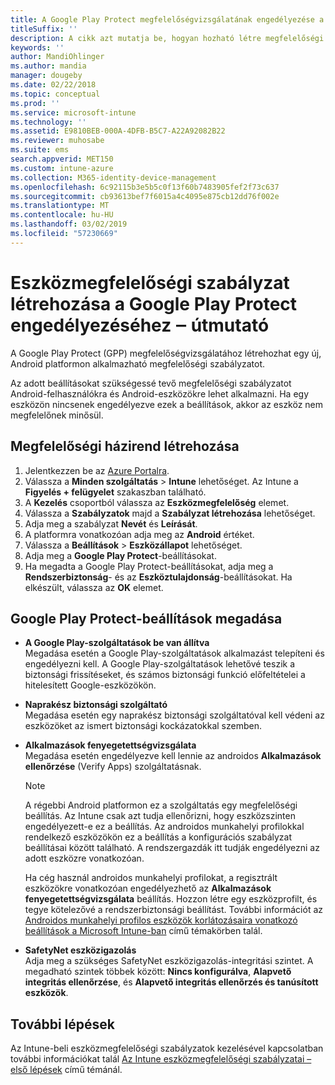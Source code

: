 ```yaml
---
title: A Google Play Protect megfelelőségvizsgálatának engedélyezése a Microsoft Intune-nal
titleSuffix: ''
description: A cikk azt mutatja be, hogyan hozható létre megfelelőségi szabályzat androidos eszközökön a Google Play Protect engedélyezéséhez.
keywords: ''
author: MandiOhlinger
ms.author: mandia
manager: dougeby
ms.date: 02/22/2018
ms.topic: conceptual
ms.prod: ''
ms.service: microsoft-intune
ms.technology: ''
ms.assetid: E9810BEB-000A-4DFB-B5C7-A22A92082B22
ms.reviewer: muhosabe
ms.suite: ems
search.appverid: MET150
ms.custom: intune-azure
ms.collection: M365-identity-device-management
ms.openlocfilehash: 6c92115b3e5b5c0f13f60b7483905fef2f73c637
ms.sourcegitcommit: cb93613bef7f6015a4c4095e875cb12dd76f002e
ms.translationtype: MT
ms.contentlocale: hu-HU
ms.lasthandoff: 03/02/2019
ms.locfileid: "57230669"
---
```

# <a name="how-to-create-a-device-compliance-policy-to-enable-google-play-protect"></a>Eszközmegfelelőségi szabályzat létrehozása a Google Play Protect engedélyezéséhez ‒ útmutató

A Google Play Protect (GPP) megfelelőségvizsgálatához létrehozhat egy új, Android platformon alkalmazható megfelelőségi szabályzatot.

Az adott beállításokat szükségessé tevő megfelelőségi szabályzatot Android-felhasználókra és Android-eszközökre lehet alkalmazni. Ha egy eszközön nincsenek engedélyezve ezek a beállítások, akkor az eszköz nem megfelelőnek minősül.

## <a name="create-a-compliance-policy"></a>Megfelelőségi házirend létrehozása

1. Jelentkezzen be az [Azure Portalra](https://portal.azure.com).
2. Válassza a **Minden szolgáltatás** > **Intune** lehetőséget. Az Intune a **Figyelés + felügyelet** szakaszban található.
2. A **Kezelés** csoportból válassza az **Eszközmegfelelőség** elemet. 
3. Válassza a **Szabályzatok** majd a **Szabályzat létrehozása** lehetőséget.
4. Adja meg a szabályzat **Nevét** és **Leírását**.
5. A platformra vonatkozóan adja meg az **Android** értéket.
6. Válassza a **Beállítások** > **Eszközállapot** lehetőséget.
7. Adja meg a **Google Play Protect**-beállításokat.
8. Ha megadta a Google Play Protect-beállításokat, adja meg a **Rendszerbiztonság**- és az **Eszköztulajdonság**-beállításokat. Ha elkészült, válassza az **OK** elemet.

## <a name="configure-the-google-play-protect-settings"></a>Google Play Protect-beállítások megadása

 - **A Google Play-szolgáltatások be van állítva**  
   Megadása esetén a Google Play-szolgáltatások alkalmazást telepíteni és engedélyezni kell. A Google Play-szolgáltatások lehetővé teszik a biztonsági frissítéseket, és számos biztonsági funkció előfeltételei a hitelesített Google-eszközökön.
 - **Naprakész biztonsági szolgáltató**  
   Megadása esetén egy naprakész biztonsági szolgáltatóval kell védeni az eszközöket az ismert biztonsági kockázatokkal szemben.
 - **Alkalmazások fenyegetettségvizsgálata**  
   Megadása esetén engedélyezve kell lennie az androidos **Alkalmazások ellenőrzése** (Verify Apps) szolgáltatásnak.
    > [!Note]  
    > A régebbi Android platformon ez a szolgáltatás egy megfelelőségi beállítás. Az Intune csak azt tudja ellenőrizni, hogy eszközszinten engedélyezett-e ez a beállítás. Az androidos munkahelyi profilokkal rendelkező eszközökön ez a beállítás a konfigurációs szabályzat beállításai között található. A rendszergazdák itt tudják engedélyezni az adott eszközre vonatkozóan.

    Ha cég használ androidos munkahelyi profilokat, a regisztrált eszközökre vonatkozóan engedélyezhető az **Alkalmazások fenyegetettségvizsgálata** beállítás. Hozzon létre egy eszközprofilt, és tegye kötelezővé a rendszerbiztonsági beállítást. További információt az [Androidos munkahelyi profilos eszközök korlátozásaira vonatkozó beállítások a Microsoft Intune-ban](device-restrictions-android-for-work.md) című témakörben talál.

 - **SafetyNet eszközigazolás**  
   Adja meg a szükséges SafetyNet eszközigazolás-integritási szintet. A megadható szintek többek között: **Nincs konfigurálva**, **Alapvető integritás ellenőrzése**, és **Alapvető integritás ellenőrzés és tanúsított eszközök**.




## <a name="next-steps"></a>További lépések

Az Intune-beli eszközmegfelelőségi szabályzatok kezelésével kapcsolatban további információkat talál [Az Intune eszközmegfelelőségi szabályzatai – első lépések](device-compliance-get-started.md) című témánál.

